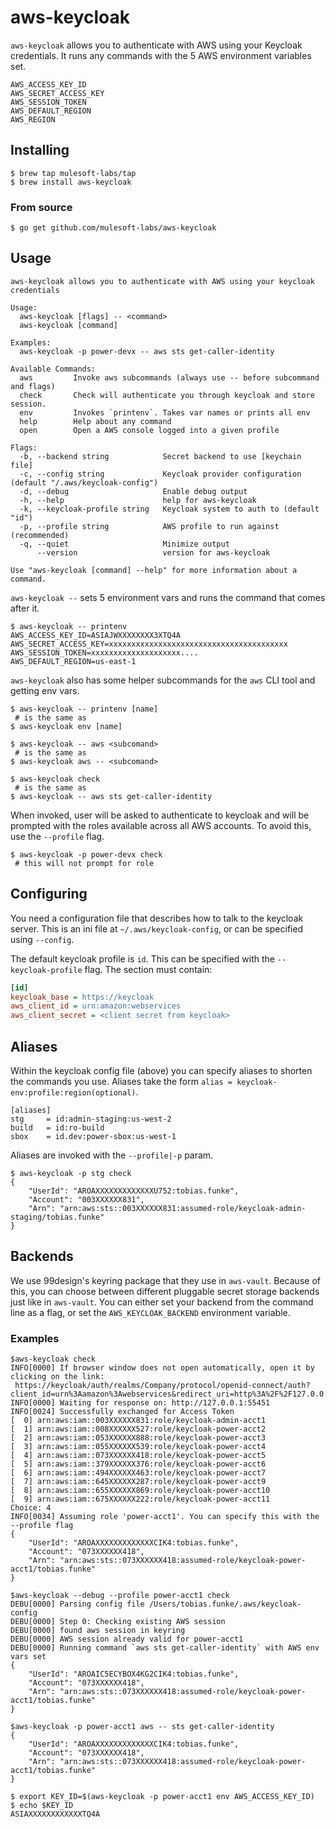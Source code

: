 # aws-keycloak
`aws-keycloak` allows you to authenticate with AWS using your Keycloak credentials. It runs any commands with the 5 AWS environment variables set.
```
AWS_ACCESS_KEY_ID
AWS_SECRET_ACCESS_KEY
AWS_SESSION_TOKEN
AWS_DEFAULT_REGION
AWS_REGION
```

## Installing
```
$ brew tap mulesoft-labs/tap
$ brew install aws-keycloak
```

### From source
```
$ go get github.com/mulesoft-labs/aws-keycloak
```

## Usage
```
aws-keycloak allows you to authenticate with AWS using your keycloak credentials

Usage:
  aws-keycloak [flags] -- <command>
  aws-keycloak [command]

Examples:
  aws-keycloak -p power-devx -- aws sts get-caller-identity

Available Commands:
  aws         Invoke aws subcommands (always use -- before subcommand and flags)
  check       Check will authenticate you through keycloak and store session.
  env         Invokes `printenv`. Takes var names or prints all env
  help        Help about any command
  open        Open a AWS console logged into a given profile

Flags:
  -b, --backend string            Secret backend to use [keychain file]
  -c, --config string             Keycloak provider configuration (default "/.aws/keycloak-config")
  -d, --debug                     Enable debug output
  -h, --help                      help for aws-keycloak
  -k, --keycloak-profile string   Keycloak system to auth to (default "id")
  -p, --profile string            AWS profile to run against (recommended)
  -q, --quiet                     Minimize output
      --version                   version for aws-keycloak

Use "aws-keycloak [command] --help" for more information about a command.
```

`aws-keycloak --` sets 5 environment vars and runs the command that comes after it.

```
$ aws-keycloak -- printenv
AWS_ACCESS_KEY_ID=ASIAJWXXXXXXXX3XTQ4A
AWS_SECRET_ACCESS_KEY=xxxxxxxxxxxxxxxxxxxxxxxxxxxxxxxxxxxxxxxx
AWS_SESSION_TOKEN=xxxxxxxxxxxxxxxxxxxx....
AWS_DEFAULT_REGION=us-east-1
```

`aws-keycloak` also has some helper subcommands for the `aws` CLI tool and getting env vars.
```
$ aws-keycloak -- printenv [name]
 # is the same as
$ aws-keycloak env [name]

$ aws-keycloak -- aws <subcomand>
 # is the same as
$ aws-keycloak aws -- <subcomand>

$ aws-keycloak check
 # is the same as
$ aws-keycloak -- aws sts get-caller-identity
```

When invoked, user will be asked to authenticate to keycloak and will be prompted with the roles available across all AWS accounts. To avoid this, use the `--profile` flag.
```
$ aws-keycloak -p power-devx check
 # this will not prompt for role
```

## Configuring

You need a configuration file that describes how to talk to the keycloak server. This is an ini file at `~/.aws/keycloak-config`, or can be specified using `--config`.

The default keycloak profile is `id`. This can be specified with the `--keycloak-profile` flag. The section must contain:
```ini
[id]
keycloak_base = https://keycloak
aws_client_id = urn:amazon:webservices
aws_client_secret = <client secret from keycloak>
```

## Aliases

Within the keycloak config file (above) you can specify aliases to shorten the commands you use. Aliases take the form `alias = keycloak-env:profile:region(optional)`.
```
[aliases]
stg     = id:admin-staging:us-west-2
build   = id:ro-build
sbox    = id.dev:power-sbox:us-west-1
```
Aliases are invoked with the `--profile|-p` param.
```
$ aws-keycloak -p stg check
{
    "UserId": "AROAXXXXXXXXXXXXXU752:tobias.funke",
    "Account": "003XXXXXX831",
    "Arn": "arn:aws:sts::003XXXXXX831:assumed-role/keycloak-admin-staging/tobias.funke"
}
```

## Backends

We use 99design's keyring package that they use in `aws-vault`.  Because of this, you can choose between different pluggable secret storage backends just like in `aws-vault`.  You can either set your backend from the command line as a flag, or set the `AWS_KEYCLOAK_BACKEND` environment variable.

### Examples

```
$aws-keycloak check
INFO[0000] If browser window does not open automatically, open it by clicking on the link:
 https://keycloak/auth/realms/Company/protocol/openid-connect/auth?client_id=urn%3Aamazon%3Awebservices&redirect_uri=http%3A%2F%2F127.0.0.1%3A55451%2Fcallback&response_type=code&state=3XXXXXX7
INFO[0000] Waiting for response on: http://127.0.0.1:55451
INFO[0024] Successfully exchanged for Access Token
[  0] arn:aws:iam::003XXXXXX831:role/keycloak-admin-acct1
[  1] arn:aws:iam::008XXXXXX527:role/keycloak-power-acct2
[  2] arn:aws:iam::053XXXXXX888:role/keycloak-power-acct3
[  3] arn:aws:iam::055XXXXXX539:role/keycloak-power-acct4
[  4] arn:aws:iam::073XXXXXX418:role/keycloak-power-acct5
[  5] arn:aws:iam::379XXXXXX376:role/keycloak-power-acct6
[  6] arn:aws:iam::494XXXXXX463:role/keycloak-power-acct7
[  7] arn:aws:iam::645XXXXXX287:role/keycloak-power-acct9
[  8] arn:aws:iam::655XXXXXX869:role/keycloak-power-acct10
[  9] arn:aws:iam::675XXXXXX222:role/keycloak-power-acct11
Choice: 4
INFO[0034] Assuming role 'power-acct1'. You can specify this with the --profile flag
{
    "UserId": "AROAXXXXXXXXXXXXXCIK4:tobias.funke",
    "Account": "073XXXXXX418",
    "Arn": "arn:aws:sts::073XXXXXX418:assumed-role/keycloak-power-acct1/tobias.funke"
}
```

```
$aws-keycloak --debug --profile power-acct1 check
DEBU[0000] Parsing config file /Users/tobias.funke/.aws/keycloak-config
DEBU[0000] Step 0: Checking existing AWS session
DEBU[0000] found aws session in keyring
DEBU[0000] AWS session already valid for power-acct1
DEBU[0000] Running command `aws sts get-caller-identity` with AWS env vars set
{
    "UserId": "AROAIC5ECYBOX4KG2CIK4:tobias.funke",
    "Account": "073XXXXXX418",
    "Arn": "arn:aws:sts::073XXXXXX418:assumed-role/keycloak-power-acct1/tobias.funke"
}
```

```
$aws-keycloak -p power-acct1 aws -- sts get-caller-identity
{
    "UserId": "AROAXXXXXXXXXXXXXCIK4:tobias.funke",
    "Account": "073XXXXXX418",
    "Arn": "arn:aws:sts::073XXXXXX418:assumed-role/keycloak-power-acct1/tobias.funke"
}

$ export KEY_ID=$(aws-keycloak -p power-acct1 env AWS_ACCESS_KEY_ID)
$ echo $KEY_ID
ASIAXXXXXXXXXXXXTQ4A
```
